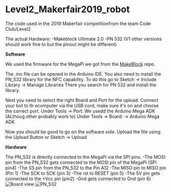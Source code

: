# Level2_Makerfair2019_robot
The code used in the 2019 Makerfair competitionfrom the team Code Club/Level2

The actual Hardware:
-Makeblock Ultimate 2.0
-PN 532 (V1 other versions should work fine to but the pinout might be different)

**Software**

We used the firmware for the MegaPi we got from the [MakeBlock](https://github.com/Makeblock-official/Makeblock-Libraries/blob/master/examples/Firmware_for_MegaPi/Firmware_for_MegaPi.ino) repo.

The .ino file can be opened in the Arduino IDE.
You also need to install the PN_532 library for the NFC capability.
To do this go to Sketch -> Include Library -> Manage Libraries  There you search for PN 532 and install the library.

Next you need to select the right Board and Port for the upload.
Connect your bot to th ecomputer via the USB cord, make sure it's on and choose the correct port.
Under Tools -> Port: 
We usedd the Arduino Mega ADK (ALthoug other probably work to)
Under Tools -> Board: -> Arduino Mega ADK

Now you should be good to go on the software side.
Upload the file using the Upload Button or Sketch -> Upload

**Hardware**

The PN_532 is directly connected to the MegaPi via the SPI pins.
-The MOSI pin from the PN_532 gets connected to the MOSI pin of the MegaPi (SPI pin4)
-The SS pin from the PN_532 to the Pin A12
-The MISO pin to MISO pin (Pin 1)
-The SCK to SCK (pin 3)
-The rst to RESET (pin 5)
-The 5V pin gets connected to the +Vcc pin (pin2)
-Gnd gets connected to Gnd (pin 6)
![Board view](https://github.com/felixgasiaux/Level2_Makerfair2019_robot/blob/master/Images/MakeBlock-MegaPi-ports_make_it.png)
![PN_532](https://github.com/felixgasiaux/Level2_Makerfair2019_robot/blob/master/Images/fritzing_schematic_TVQHEt1w6d.png)
